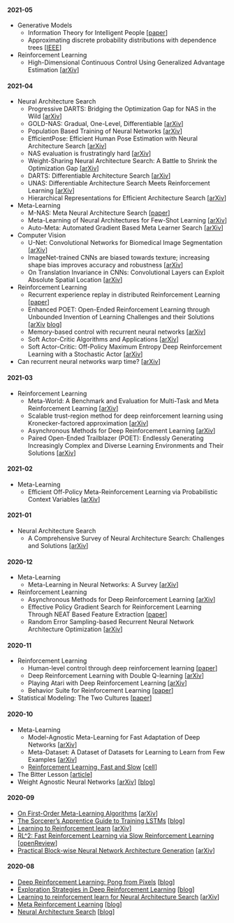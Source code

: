 #### 2021-05
- Generative Models
    - Information Theory for Intelligent People [[paper](http://tuvalu.santafe.edu/~simon/it.pdf)]
    - Approximating discrete probability distributions with dependence trees [[IEEE](https://ieeexplore.ieee.org/document/1054142)]
- Reinforcement Learning
    - High-Dimensional Continuous Control Using Generalized Advantage Estimation [[arXiv](https://arxiv.org/abs/1506.02438)]

#### 2021-04
- Neural Architecture Search
    - Progressive DARTS: Bridging the Optimization Gap for NAS in the Wild [[arXiv](https://arxiv.org/abs/1912.10952)]
    - GOLD-NAS: Gradual, One-Level, Differentiable [[arXiv](https://arxiv.org/abs/2007.03331)]
    - Population Based Training of Neural Networks [[arXiv](https://arxiv.org/abs/1711.09846)]
    - EfficientPose: Efficient Human Pose Estimation with Neural Architecture Search [[arXiv](https://arxiv.org/abs/2012.07086)]
    - NAS evaluation is frustratingly hard [[arXiv](https://arxiv.org/abs/1912.12522)]
    - Weight-Sharing Neural Architecture Search: A Battle to Shrink the Optimization Gap [[arXiv](https://arxiv.org/abs/2008.01475)]
    - DARTS: Differentiable Architecture Search [[arXiv](https://arxiv.org/abs/1806.09055)]
    - UNAS: Differentiable Architecture Search Meets Reinforcement Learning [[arXiv](https://arxiv.org/abs/1912.07651)]
    - Hierarchical Representations for Efficient Architecture Search [[arXiv](https://arxiv.org/abs/1711.00436)]
- Meta-Learning
    - M-NAS: Meta Neural Architecture Search [[paper](https://ojs.aaai.org//index.php/AAAI/article/view/6084)]
    - Meta-Learning of Neural Architectures for Few-Shot Learning [[arXiv](https://arxiv.org/abs/1911.11090)]
    - Auto-Meta: Automated Gradient Based Meta Learner Search [[arXiv](https://arxiv.org/abs/1806.06927)]
- Computer Vision
    - U-Net: Convolutional Networks for Biomedical Image Segmentation [[arXiv](https://arxiv.org/abs/1505.04597)]
    - ImageNet-trained CNNs are biased towards texture; increasing shape bias improves accuracy and robustness [[arXiv](https://arxiv.org/abs/1811.12231)]
    - On Translation Invariance in CNNs: Convolutional Layers can Exploit Absolute Spatial Location [[arXiv](https://arxiv.org/abs/2003.07064)]
- Reinforcement Learning
    - Recurrent experience replay in distributed Reinforcement Learning [[paper](https://openreview.net/pdf?id=r1lyTjAqYX)]
    - Enhanced POET: Open-Ended Reinforcement Learning through Unbounded Invention of Learning Challenges and their Solutions [[arXiv](https://arxiv.org/abs/2003.08536) [blog](https://eng.uber.com/poet-open-ended-deep-learning/)]
    - Memory-based control with recurrent neural networks [[arXiv](https://arxiv.org/abs/1512.04455)]
    - Soft Actor-Critic Algorithms and Applications [[arXiv](https://arxiv.org/abs/1812.05905)]
    - Soft Actor-Critic: Off-Policy Maximum Entropy Deep Reinforcement Learning with a Stochastic Actor [[arXiv](https://arxiv.org/abs/1801.01290)]
- Can recurrent neural networks warp time? [[arXiv](https://arxiv.org/pdf/1804.11188.pdf)]

#### 2021-03
- Reinforcement Learning
    - Meta-World: A Benchmark and Evaluation for Multi-Task and Meta Reinforcement Learning [[arXiv](https://arxiv.org/abs/1910.10897)]
    - Scalable trust-region method for deep reinforcement learning using Kronecker-factored approximation [[arXiv](https://arxiv.org/abs/1708.05144)]
    - Asynchronous Methods for Deep Reinforcement Learning [[arXiv](https://arxiv.org/abs/1602.01783)]
    - Paired Open-Ended Trailblazer (POET): Endlessly Generating Increasingly Complex and Diverse Learning Environments and Their Solutions [[arXiv](https://arxiv.org/abs/1901.01753)]

#### 2021-02
- Meta-Learning
    - Efficient Off-Policy Meta-Reinforcement Learning via Probabilistic Context Variables [[arXiv](https://arxiv.org/abs/1903.08254)]

#### 2021-01
- Neural Architecture Search
    - A Comprehensive Survey of Neural Architecture Search: Challenges and Solutions [[arXiv](https://arxiv.org/abs/2006.02903)]

#### 2020-12
- Meta-Learning
    - Meta-Learning in Neural Networks: A Survey [[arXiv](https://arxiv.org/abs/2004.05439)]
- Reinforcement Learning
    - Asynchronous Methods for Deep Reinforcement Learning [[arXiv](https://arxiv.org/abs/1602.01783)]
    - Effective Policy Gradient Search for Reinforcement Learning Through NEAT Based Feature Extraction [[paper](https://link.springer.com/chapter/10.1007/978-3-319-68759-9_39)]
    - Random Error Sampling-based Recurrent Neural Network Architecture Optimization [[arXiv](https://arxiv.org/abs/1909.02425)]

#### 2020-11
- Reinforcement Learning
    - Human-level control through deep reinforcement learning [[paper](https://storage.googleapis.com/deepmind-media/dqn/DQNNaturePaper.pdf)]
    - Deep Reinforcement Learning with Double Q-learning [[arXiv](https://arxiv.org/abs/1509.06461)]
    - Playing Atari with Deep Reinforcement Learning [[arXiv](https://arxiv.org/abs/1312.5602)]
    - Behavior Suite for Reinforcement Learning [[paper](https://arxiv.org/1908.03568)] 
- Statistical Modeling: The Two Cultures [[paper](http://www2.math.uu.se/~thulin/mm/breiman.pdf)]

#### 2020-10
- Meta-Learning
    - Model-Agnostic Meta-Learning for Fast Adaptation of Deep Networks [[arXiv](https://arxiv.org/abs/1703.03400)]
    - Meta-Dataset: A Dataset of Datasets for Learning to Learn from Few Examples [[arXiv](https://arxiv.org/abs/1903.03096)]
    - [Reinforcement Learning, Fast and Slow](notes/RL-fast-and-slow.md) [[cell](https://www.cell.com/trends/cognitive-sciences/fulltext/S1364-6613(19)30061-0)]
- The Bitter Lesson [[article](http://incompleteideas.net/IncIdeas/BitterLesson.html)]
- Weight Agnostic Neural Networks [[arXiv](https://arxiv.org/abs/1906.04358)] [[blog](https://gomerudo.github.io/ml-summaries/2020/03/09/wanns/)]

#### 2020-09
- [On First-Order Meta-Learning Algorithms](notes/First-order-meta-learning.md) [[arXiv](https://arxiv.org/abs/1801.02999)]
- [The Sorcerer’s Apprentice Guide to Training LSTMs](notes/Guide-to-training-LSTMs.md) [[blog](https://www.niklasschmidinger.com/posts/2020-09-09-lstm-tricks/)]
- [Learning to Reinforcement learn](notes/Learning-to-Reinforcement-learn.md) [[arXiv](https://arxiv.org/pdf/1611.05763.pdf)]
- [RL^2: Fast Reinforcement Learning via Slow Reinforcement Learning](notes/RL2-fast-rl-via-slow-rl.md) [[openReview](https://openreview.net/pdf?id=HkLXCE9lx)]
- [Practical Block-wise Neural Network Architecture Generation](notes/Block-NAS-generation.md) [[arXiv](https://arxiv.org/abs/1708.05552)]

#### 2020-08
- [Deep Reinforcement Learning: Pong from Pixels](notes/DRL-pong-from-pixels.md) [[blog](http://karpathy.github.io/2016/05/31/rl/)]
- [Exploration Strategies in Deep Reinforcement Learning](notes/Exploration-strats-in-DRL.md) [[blog](https://lilianweng.github.io/lil-log/2020/06/07/exploration-strategies-in-deep-reinforcement-learning.html)]
- [Learning to reinforcement learn for Neural Architecture Search](notes/Learn-2-learn-NAS.md) [[arXiv](https://arxiv.org/abs/1911.03769)]
- [Meta Reinforcement Learning](notes/MetaRL-lilian-blog.md) [[blog](https://lilianweng.github.io/lil-log/2019/06/23/meta-reinforcement-learning.html)]
- [Neural Architecture Search](notes/NAS-lilian-blog.md) [[blog](https://lilianweng.github.io/lil-log/2020/08/06/neural-architecture-search.html)]

